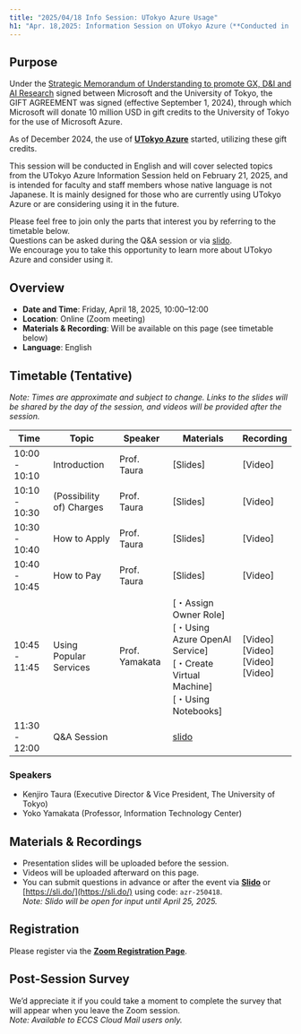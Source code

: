 ```yaml
---
title: "2025/04/18 Info Session: UTokyo Azure Usage"
h1: "Apr. 18,2025: Information Session on UTokyo Azure（**Conducted in English**） "
---
```


## Purpose

Under the [Strategic Memorandum of Understanding to promote GX, D&I and AI Research](https://www.u-tokyo.ac.jp/focus/en/articles/z1701_00013.html) signed between Microsoft and the University of Tokyo, the GIFT AGREEMENT was signed (effective September 1, 2024), through which Microsoft will donate 10 million USD in gift credits to the University of Tokyo for the use of Microsoft Azure.

As of December 2024, the use of [**UTokyo Azure**](/en/research_computing/utokyo_azure/) started, utilizing these gift credits.

This session will be conducted in English and will cover selected topics from the UTokyo Azure Information Session held on February 21, 2025, and is intended for faculty and staff members whose native language is not Japanese.
It is mainly designed for those who are currently using UTokyo Azure or are considering using it in the future.

Please feel free to join only the parts that interest you by referring to the timetable below.  
Questions can be asked during the Q&A session or via [slido](https://app.sli.do/event/4wZSDZmLxCteBuC5p8T3Jz).  
We encourage you to take this opportunity to learn more about UTokyo Azure and consider using it.

## Overview
- **Date and Time**: Friday, April 18, 2025, 10:00–12:00 
- **Location**: Online (Zoom meeting)
- **Materials & Recording**: Will be available on this page (see timetable below)
- **Language**: English

## Timetable (Tentative)
*Note: Times are approximate and subject to change.*
*Links to the slides will be shared by the day of the session, and videos will be provided after the session.*

| Time | Topic | Speaker | Materials | Recording |
|------|-------|---------|--------|-------|
| 10:00 - 10:10 | Introduction | Prof. Taura | [Slides] | [Video] |
| 10:10 - 10:30 |  (Possibility of) Charges | Prof. Taura | [Slides] | [Video] |
| 10:30 - 10:40 | How to Apply | Prof. Taura | [Slides] | [Video] |
| 10:40 - 10:45 | How to Pay | Prof. Taura | [Slides] | [Video] |
| 10:45 - 11:45 | Using Popular Services |Prof. Yamakata | [・Assign Owner Role] <br>[・Using Azure OpenAI Service] <br>[・Create Virtual Machine] <br>[・Using Notebooks] | [Video]<br>[Video]<br>[Video]<br>[Video] |
| 11:30 - 12:00 | Q&A Session |  | [slido](https://app.sli.do/event/4wZSDZmLxCteBuC5p8T3Jz) | |

### Speakers
- Kenjiro Taura (Executive Director & Vice President, The University of Tokyo)
- Yoko Yamakata (Professor, Information Technology Center)

## Materials & Recordings

- Presentation slides will be uploaded before the session.  
- Videos will be uploaded afterward on this page.
- You can submit questions in advance or after the event via [**Slido**](https://app.sli.do/event/4wZSDZmLxCteBuC5p8T3Jz) or [https://sli.do/](https://sli.do/) using code: `azr-250418`.  
  *Note: Slido will be open for input until April 25, 2025.*

## Registration
Please register via the [**Zoom Registration Page**](https://u-tokyo-ac-jp.zoom.us/meeting/register/02NEbc1gS8-NOkQM36Ohkw).  


## Post-Session Survey
We’d appreciate it if you could take a moment to complete the survey that will appear when you leave the Zoom session.  
*Note: Available to ECCS Cloud Mail users only.*

